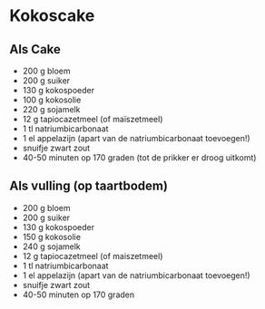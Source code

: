 # Kokoscake

## Als Cake

* 200 g bloem
* 200 g suiker
* 130 g kokospoeder
* 100 g kokosolie
* 220 g sojamelk
* 12 g tapiocazetmeel (of maïszetmeel)
* 1 tl natriumbicarbonaat
* 1 el appelazijn (apart van de natriumbicarbonaat toevoegen!)
* snuifje zwart zout
* 40-50 minuten op 170 graden (tot de prikker er droog uitkomt)

## Als vulling (op taartbodem)

* 200 g bloem
* 200 g suiker
* 130 g kokospoeder
* 150 g kokosolie
* 240 g sojamelk
* 12 g tapiocazetmeel (of maiszetmeel)
* 1 tl natriumbicarbonaat
* 1 el appelazijn (apart van de natriumbicarbonaat toevoegen!)
* snuifje zwart zout
* 40-50 minuten op 170 graden
